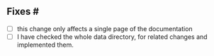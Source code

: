 Fixes #
---
-   [ ] this change only affects a single page of the documentation
-   [ ] I have checked the whole data directory, for related changes and implemented them.
